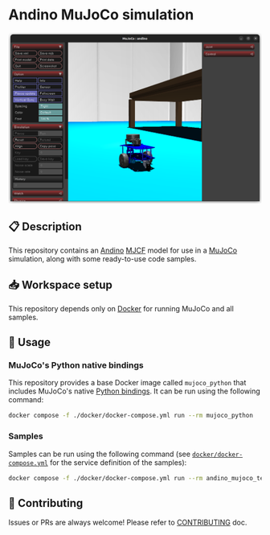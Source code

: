 # Andino MuJoCo simulation

<img src=docs/andino_mujoco.png width=700 />

## :clipboard: Description

This repository contains an [Andino](https://github.com/Ekumen-OS/andino) [MJCF](https://mujoco.readthedocs.io/en/latest/modeling.html) model for use  in a [MuJoCo](https://mujoco.readthedocs.io/en/latest/overview.html) simulation, along with some ready-to-use code samples.

## :inbox_tray: Workspace setup

This repository depends only on [Docker](https://www.docker.com/) for running MuJoCo and all samples.

## :rocket: Usage

### MuJoCo's Python native bindings

This repository provides a base Docker image called `mujoco_python` that includes MuJoCo's native [Python bindings](https://mujoco.readthedocs.io/en/latest/python.html). It can be run using the following command:

``` bash
docker compose -f ./docker/docker-compose.yml run --rm mujoco_python
```

### Samples

Samples can be run using the following command (see [`docker/docker-compose.yml`](docker/docker-compose.yml) for the service definition of the samples):

``` bash
docker compose -f ./docker/docker-compose.yml run --rm andino_mujoco_teleoperation
```

## :raised_hands: Contributing

Issues or PRs are always welcome! Please refer to [CONTRIBUTING](CONTRIBUTING.md) doc.

